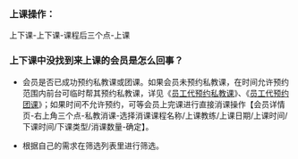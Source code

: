 ### 上课操作：

上下课-上下课-课程后三个点-上课

### 上下课中没找到来上课的会员是怎么回事？

- 会员是否已成功预约私教课或团课。如果会员未预约私教课，在时间允许预约范围内前台可临时帮其预约私教课，详见《[员工代预约私教课](https://alanfit.github.io/AlanHelpDoc/阿懒俱乐部版本/上下课/员工代预约私教课)》、《[员工代预约团课](https://alanfit.github.io/AlanHelpDoc/阿懒俱乐部版本/上下课/员工代预约团课)》；如果时间不允许预约，可等会员上完课进行直接消课操作【会员详情页-右上角三个点-私教消课-选择消课课程名称/上课教练/上课日期/上课时间/下课时间/下课类型/消课数量-确定】。

- 根据自己的需求在筛选列表里进行筛选。

  

